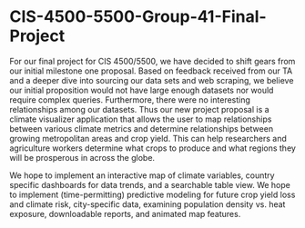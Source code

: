 # CIS-4500-5500-Group-41-Final-Project
For our final project for CIS 4500/5500, we have decided to shift gears from our initial milestone one proposal. Based on feedback received from our TA and a deeper dive into sourcing our data sets and web scraping, we believe our initial proposition would not have large enough datasets nor would require complex queries. Furthermore, there were no interesting relationships among our datasets. Thus our new project proposal is a climate visualizer application that allows the user to map relationships between various climate metrics and determine relationships between growing metropolitan areas and crop yield. This can help researchers and agriculture workers determine what crops to produce and what regions they will be prosperous in across the globe.

We hope to implement an interactive map of climate variables, country specific dashboards for data trends, and a searchable table view. We hope to implement (time-permitting) predictive modeling for future crop yield loss and climate risk, city-specific data, examining population density vs. heat exposure, downloadable reports, and animated map features. 
